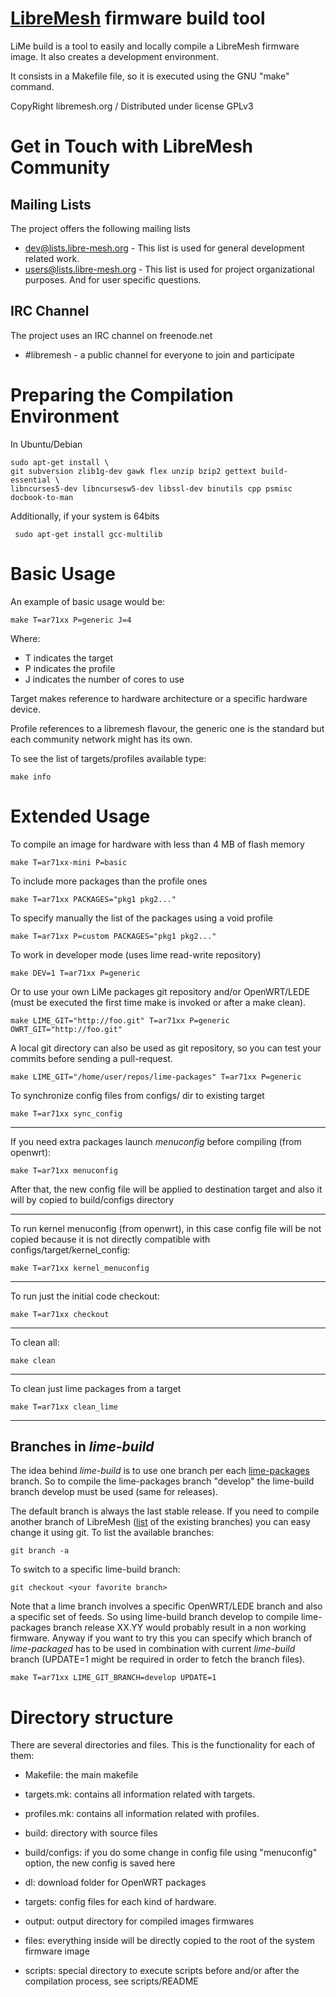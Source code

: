 [LibreMesh](http://libremesh.org) firmware build tool
=====================
LiMe build is a tool to easily and locally compile a LibreMesh firmware image. It also creates a development environment.

It consists in a Makefile file, so it is executed using the GNU "make" command.


CopyRight libremesh.org / Distributed under license GPLv3

Get in Touch with LibreMesh Community
======================================

Mailing Lists
-------------

The project offers the following mailing lists

* [dev@lists.libre-mesh.org](https://lists.libre-mesh.org/mailman/listinfo/dev) - This list is used for general development related work.
* [users@lists.libre-mesh.org](https://lists.libre-mesh.org/mailman/listinfo/users) - This list is used for project organizational purposes. And for user specific questions.

IRC Channel
-----------

The project uses an IRC channel on freenode.net

* #libremesh - a public channel for everyone to join and participate

Preparing the Compilation Environment
===================
In Ubuntu/Debian 

    sudo apt-get install \
    git subversion zlib1g-dev gawk flex unzip bzip2 gettext build-essential \
    libncurses5-dev libncursesw5-dev libssl-dev binutils cpp psmisc docbook-to-man

Additionally, if your system is 64bits

     sudo apt-get install gcc-multilib

Basic Usage
==========
An example of basic usage would be:

    make T=ar71xx P=generic J=4

Where:

* T indicates the target
* P indicates the profile
* J indicates the number of cores to use  

Target makes reference to hardware architecture or a specific hardware device. 

Profile references to a libremesh flavour, the generic one is the standard but each community network might has its own.

To see the list of targets/profiles available type:

    make info

Extended Usage
==============
To compile an image for hardware with less than 4 MB of flash memory

    make T=ar71xx-mini P=basic

To include more packages than the profile ones

    make T=ar71xx PACKAGES="pkg1 pkg2..."

To specify manually the list of the packages using a void profile

    make T=ar71xx P=custom PACKAGES="pkg1 pkg2..."

To work in developer mode (uses lime read-write repository)

    make DEV=1 T=ar71xx P=generic

Or to use your own LiMe packages git repository and/or OpenWRT/LEDE (must be executed the first time make is invoked or after a make clean).

    make LIME_GIT="http://foo.git" T=ar71xx P=generic OWRT_GIT="http://foo.git"

A local git directory can also be used as git repository, so you can test your commits before sending a pull-request.

    make LIME_GIT="/home/user/repos/lime-packages" T=ar71xx P=generic

To synchronize config files from configs/ dir to existing target

    make T=ar71xx sync_config

------------------------------------------
If you need extra packages launch _menuconfig_ before compiling (from openwrt):

    make T=ar71xx menuconfig

After that, the new config file will be applied to destination target and also it will by copied to build/configs directory

------------------------------------------
To run kernel menuconfig (from openwrt), in this case config file will be not copied because it is not directly compatible with configs/target/kernel_config:

    make T=ar71xx kernel_menuconfig

------------------------------------------
To run just the initial code checkout:

    make T=ar71xx checkout

------------------------------------------
To clean all:

    make clean

------------------------------------------
To clean just lime packages from a target

    make T=ar71xx clean_lime

------------------------------------------

Branches in _lime-build_
------------------------

The idea behind _lime-build_ is to use one branch per each [lime-packages](/libremesh/lime-packages) branch.
So to compile the lime-packages branch "develop" the lime-build branch develop must be used (same for releases).

The default branch is always the last stable release. If you need to compile another branch of LibreMesh ([list](https://github.com/libremesh/lime-build/branches) of the existing branches) you can easy change it using git. To list the available branches:

    git branch -a

To switch to a specific lime-build branch:

    git checkout <your favorite branch>

Note that a lime branch involves a specific OpenWRT/LEDE branch and also a specific set of feeds.
So using lime-build branch develop to compile lime-packages branch release XX.YY would probably result in a non working firmware.
Anyway if you want to try this you can specify which branch of _lime-packaged_ has to be used in combination with current _lime-build_ branch (UPDATE=1 might be required in order to fetch the branch files).

    make T=ar71xx LIME_GIT_BRANCH=develop UPDATE=1


Directory structure
================
There are several directories and files. This is the functionality for each of them:

* Makefile: the main makefile

* targets.mk: contains all information related with targets.

* profiles.mk: contains all information related with profiles.

* build: directory with source files

* build/configs: if you do some change in config file using "menuconfig" option, the new config is saved here

* dl: download folder for OpenWRT packages

* targets: config files for each kind of hardware. 

* output: output directory for compiled images firmwares

* files: everything inside will be directly copied to the root of the system firmware image

* scripts: special directory to execute scripts before and/or after the compilation process, see scripts/README
